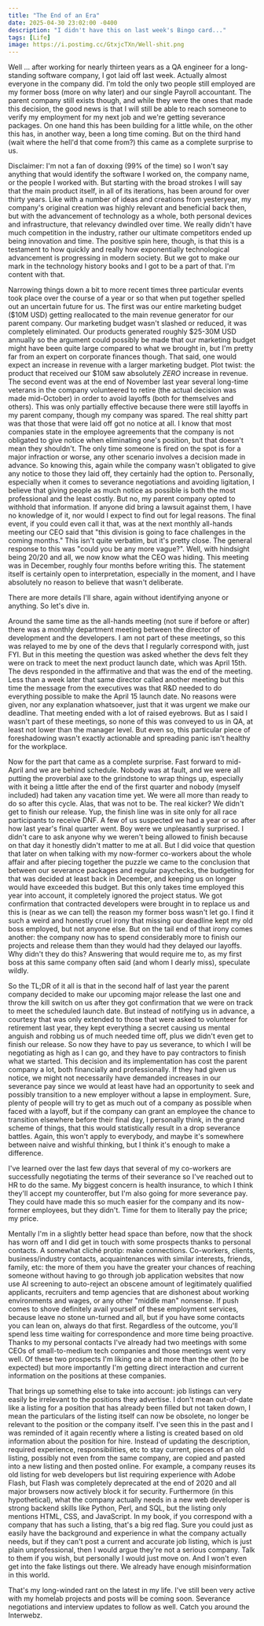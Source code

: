 ```yaml
---
title: "The End of an Era"
date: 2025-04-30 23:02:00 -0400
description: "I didn't have this on last week's Bingo card..."
tags: [Life]
image: https://i.postimg.cc/GtxjcTXn/Well-shit.png
---
```


Well ... after working for nearly thirteen years as a QA engineer for a long-standing software company, I got laid off last week.  Actually almost everyone in the company did.  I'm told the only two people still employed are my former boss (more on why later) and our single Payroll accountant.  The parent company still exists though, and while they were the ones that made this decision, the good news is that I will still be able to reach someone to verify my employment for my next job and we're getting severance packages.  On one hand this has been building for a little while, on the other this has, in another way, been a long time coming.  But on the third hand (wait where the hell'd that come from?) this came as a complete surprise to us.

Disclaimer: I'm not a fan of doxxing (99% of the time) so I won't say anything that would identify the software I worked on, the company name, or the people I worked with.  But starting with the broad strokes I will say that the main product itself, in all of its iterations, has been around for over thirty years.  Like with a number of ideas and creations from yesteryear, my company's original creation was highly relevant and beneficial back then, but with the advancement of technology as a whole, both personal devices and infrastructure, that relevancy dwindled over time.  We really didn't have much competition in the industry, rather our ultimate competitors ended up being innovation and time.  The positive spin here, though, is that this is a testament to how quickly and really how exponentially technological advancement is progressing in modern society.  But we got to make our mark in the technology history books and I got to be a part of that.  I'm content with that.

Narrowing things down a bit to more recent times three particular events took place over the course of a year or so that when put together spelled out an uncertain future for us.  The first was our entire marketing budget ($10M USD) getting reallocated to the main revenue generator for our parent company.  Our marketing budget wasn't slashed or reduced, it was completely eliminated.  Our products generated roughly $25-30M USD annually so the argument could possibly be made that our marketing budget might have been quite large compared to what we brought in, but I'm pretty far from an expert on corporate finances though.  That said, one would expect an increase in revenue with a larger marketing budget.  Plot twist: the product that received our $10M saw absolutely *ZERO* increase in revenue.  The second event was at the end of November last year several long-time veterans in the company volunteered to retire (the actual decision was made mid-October) in order to avoid layoffs (both for themselves and others).  This was only partially effective because there were still layoffs in my parent company, though my company was spared.  The real shitty part was that those that were laid off got no notice at all.  I know that most companies state in the employee agreements that the company is not obligated to give notice when eliminating one's position, but that doesn't mean they shouldn't.  The only time someone is fired on the spot is for a major infraction or worse, any other scenario involves a decision made in advance.  So knowing this, again while the company wasn't obligated to give any notice to those they laid off, they certainly had the option to.  Personally, especially when it comes to severance negotiations and avoiding ligitation, I believe that giving people as much notice as possible is both the most professional and the least costly.  But no, my parent company opted to withhold that information.  If anyone did bring a lawsuit against them, I have no knowledge of it, nor would I expect to find out for legal reasons.  The final event, if you could even call it that, was at the next monthly all-hands meeting our CEO said that "this division is going to face challenges in the coming months."  This isn't quite verbatim, but it's pretty close.  The general response to this was "could you be any more vague?".  Well, with hindsight being 20/20 and all, we now know what the CEO was hiding.  This meeting was in December, roughly four months before writing this.  The statement itself is certainly open to interpretation, especially in the moment, and I have absolutely no reason to believe that wasn't deliberate.

There are more details I'll share, again without identifying anyone or anything.  So let's dive in.

Around the same time as the all-hands meeting (not sure if before or after) there was a monthly department meeting between the director of development and the developers.  I am not part of these meetings, so this was relayed to me by one of the devs that I regularly correspond with, just FYI.  But in this meeting the question was asked whether the devs felt they were on track to meet the next product launch date, which was April 15th.  The devs responded in the affirmative and that was the end of the meeting.  Less than a week later that same director called another meeting but this time the message from the executives was that R&D needed to do everything possible to make the April 15 launch date.  No reasons were given, nor any explanation whatsoever, just that it was urgent we make our deadline.  That meeting ended with a lot of raised eyebrows.  But as I said I wasn't part of these meetings, so none of this was conveyed to us in QA, at least not lower than the manager level.  But even so, this particular piece of foreshadowing wasn't exactly actionable and spreading panic isn't healthy for the workplace.

Now for the part that came as a complete surprise.  Fast forward to mid-April and we are behind schedule.  Nobody was at fault, and we were all putting the proverbial axe to the grindstone to wrap things up, especially with it being a little after the end of the first quarter and nobody (myself included) had taken any vacation time yet.  We were all more than ready to do so after this cycle.  Alas, that was not to be.  The real kicker?  We didn't get to finish our release.  Yup, the finish line was in site only for all race participants to receive DNF.  A few of us suspected we had a year or so after how last year's final quarter went.  Boy were we unpleasantly surprised.  I didn't care to ask anyone why we weren't being allowed to finish because on that day it honestly didn't matter to me at all.  But I did voice that question that later on when talking with my now-former co-workers about the whole affair and after piecing together the puzzle we came to the conclusion that between our severance packages and regular paychecks, the budgeting for that was decided at least back in December, and keeping us on longer would have exceeded this budget.  But this only takes time employed this year into account, it completely ignored the project status.  We got confirmation that contracted developers were brought in to replace us and this is (near as we can tell) the reason my former boss wasn't let go.  I find it such a weird and honestly cruel irony that missing our deadline kept my old boss employed, but not anyone else.  But on the tail end of that irony comes another: the company now has to spend considerably more to finish our projects and release them than they would had they delayed our layoffs.  Why didn't they do this?  Answering that would require me to, as my first boss at this same company often said (and whom I dearly miss), speculate wildly.

So the TL;DR of it all is that in the second half of last year the parent company decided to make our upcoming major release the last one and throw the kill switch on us after they got confirmation that we were on track to meet the scheduled launch date.  But instead of notifying us in advance, a courtesy that was only extended to those that were asked to volunteer for retirement last year, they kept everything a secret causing us mental anguish and robbing us of much needed time off, plus we didn't even get to finish our release.  So now they have to pay us severance, to which I will be negotiating as high as I can go, and they have to pay contractors to finish what we started.  This decision and its implementation has cost the parent company a lot, both financially and professionally.  If they had given us notice, we might not necessarily have demanded increases in our severance pay since we would at least have had an opportunity to seek and possibly transition to a new employer without a lapse in employment.  Sure, plenty of people will try to get as much out of a company as possible when faced with a layoff, but if the company can grant an employee the chance to transition elsewhere before their final day, I personally think, in the grand scheme of things, that this would statistically result in a drop severance battles.  Again, this won't apply to everybody, and maybe it's somewhere between naive and wishful thinking, but I think it's enough to make a difference.  

I've learned over the last few days that several of my co-workers are successfully negotiating the terms of their severance so I've reached out to HR to do the same.  My biggest concern is health insurance, to which I think they'll accept my counteroffer, but I'm also going for more severance pay.  They could have made this so much easier for the company and its now-former employees, but they didn't.  Time for them to literally pay the price; my price.

Mentally I'm in a slightly better head space than before, now that the shock has worn off and I did get in touch with some prospects thanks to personal contacts.  A somewhat cliché protip: make connections.  Co-workers, clients, business/industry contacts, acquaintenances with similar interests, friends, family, etc: the more of them you have the greater your chances of reaching someone without having to go through job application websites that now use AI screening to auto-reject an obscene amount of legitimately qualified applicants, recruiters and temp agencies that are dishonest about working environments and wages, or any other "middle man" nonsense.  If push comes to shove definitely avail yourself of these employment services, because leave no stone un-turned and all, but if you have some contacts you can lean on, always do that first.  Regardless of the outcome, you'll spend less time waiting for correspondence and more time being proactive.  Thanks to my personal contacts I've already had two meetings with some CEOs of small-to-medium tech companies and those meetings went very well.  Of these two prospects I'm liking one a bit more than the other (to be expected) but more importantly I'm getting direct interaction and current information on the positions at these companies.

That brings up something else to take into account: job listings can very easily be irrelevant to the positions they advertise.  I don't mean out-of-date like a listing for a position that has already been filled but not taken down, I mean the particulars of the listing itself can now be obsolete, no longer be relevant to the position or the company itself.  I've seen this in the past and I was reminded of it again recently where a listing is created based on old information about the position for hire.  Instead of updating the description, required experience, responsibilities, etc to stay current, pieces of an old listing, possibly not even from the same company, are copied and pasted into a new listing and then posted online.  For example, a company reuses its old listing for web developers but list requiring experience with Adobe Flash, but Flash was completely deprecated at the end of 2020 and all major browsers now actively block it for security.  Furthermore (in this hypothetical), what the company actually needs in a new web developer is strong backend skills like Python, Perl, and SQL, but the listing only mentions HTML, CSS, and JavaScript.  In my book, if you correspond with a company that has such a listing, that's a big red flag.  Sure you could just as easily have the background and experience in what the company actually needs, but if they can't post a current and accurate job listing, which is just plain unprofessional, then I would argue they're not a serious company.  Talk to them if you wish, but personally I would just move on.  And I won't even get into the fake listings out there.  We already have enough misinformation in this world.

That's my long-winded rant on the latest in my life.  I've still been very active with my homelab projects and posts will be coming soon.  Severance negotiations and interview updates to follow as well.  Catch you around the Interwebz.